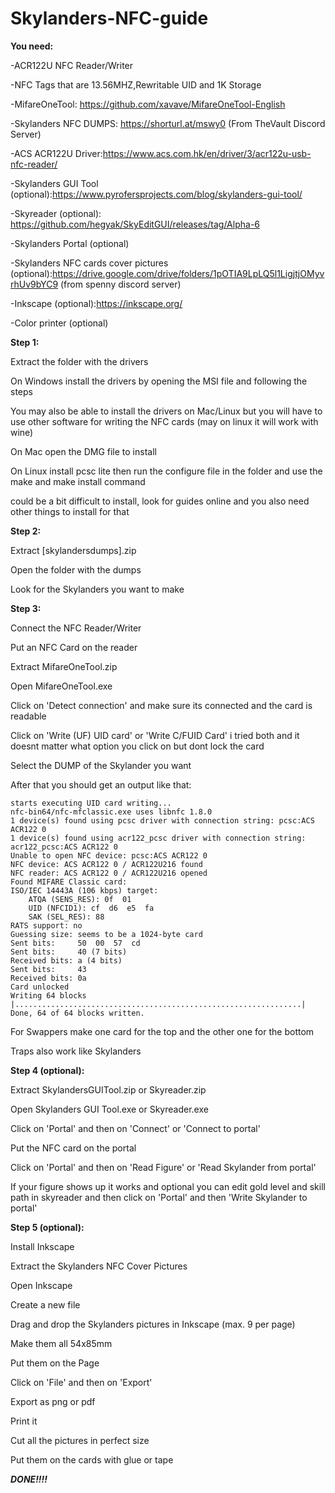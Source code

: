 # Skylanders-NFC-guide

**You need:**
 
 -ACR122U NFC Reader/Writer

 -NFC Tags that are 13.56MHZ,Rewritable UID and 1K Storage

 -MifareOneTool: https://github.com/xavave/MifareOneTool-English

 -Skylanders NFC DUMPS: https://shorturl.at/mswy0 (From TheVault Discord Server)
 
 -ACS ACR122U Driver:https://www.acs.com.hk/en/driver/3/acr122u-usb-nfc-reader/

 -Skylanders GUI Tool (optional):https://www.pyrofersprojects.com/blog/skylanders-gui-tool/
 
 -Skyreader (optional): https://github.com/hegyak/SkyEditGUI/releases/tag/Alpha-6

 -Skylanders Portal (optional)
 
 -Skylanders NFC cards cover pictures (optional):https://drive.google.com/drive/folders/1pOTIA9LpLQ5l1LigjtjOMyvrhUv9bYC9 (from spenny discord server)

 -Inkscape (optional):https://inkscape.org/

 -Color printer (optional)
 

 **Step 1:**

  Extract the folder with the drivers
 
  On Windows install the drivers by opening the MSI file and following the steps

  You may also be able to install the drivers on Mac/Linux but you will have to use other software for writing the NFC cards (may on linux it will work with wine)

  On Mac open the DMG file to install

  On Linux install pcsc lite then run the configure file in the folder and use the make and make install command

  could be a bit difficult to install, look for guides online and you also need other things to install for that


**Step 2:**

 
  Extract [skylandersdumps].zip

  Open the folder with the dumps

  Look for the Skylanders you want to make
 

**Step 3:**

  Connect the NFC Reader/Writer

  Put an NFC Card on the reader

  Extract MifareOneTool.zip

  Open MifareOneTool.exe

  Click on 'Detect connection' and make sure its connected and the card is readable

  Click on 'Write (UF) UID card' or 'Write C/FUID Card' i tried both and it doesnt matter what option you click on but dont lock the card

  Select the DUMP of the Skylander you want

  After that you should get an output like that:
 
	starts executing UID card writing...
	nfc-bin64/nfc-mfclassic.exe uses libnfc 1.8.0
	1 device(s) found using pcsc driver with connection string: pcsc:ACS ACR122 0 
	1 device(s) found using acr122_pcsc driver with connection string: acr122_pcsc:ACS ACR122 0 
	Unable to open NFC device: pcsc:ACS ACR122 0
	NFC device: ACS ACR122 0 / ACR122U216 found
	NFC reader: ACS ACR122 0 / ACR122U216 opened
	Found MIFARE Classic card:
	ISO/IEC 14443A (106 kbps) target:
		ATQA (SENS_RES): 0f  01  
		UID (NFCID1): cf  d6  e5  fa  
		SAK (SEL_RES): 88  
	RATS support: no
	Guessing size: seems to be a 1024-byte card
	Sent bits:     50  00  57  cd  
	Sent bits:     40 (7 bits)
	Received bits: a (4 bits)
	Sent bits:     43  
	Received bits: 0a  
	Card unlocked
	Writing 64 blocks |................................................................|
	Done, 64 of 64 blocks written.
	
   For Swappers make one card for the top and the other one for the bottom
 
   Traps also work like Skylanders
  

**Step 4 (optional):**

  Extract SkylandersGUITool.zip or Skyreader.zip

  Open Skylanders GUI Tool.exe or Skyreader.exe

  Click on 'Portal' and then on 'Connect' or 'Connect to portal'

  Put the NFC card on the portal

  Click on 'Portal' and then on 'Read Figure' or 'Read Skylander from portal'

  If your figure shows up it works and optional you can edit gold level and skill path in skyreader and then click on 'Portal' and then 'Write Skylander to portal'
 

**Step 5 (optional):**

  Install Inkscape

  Extract the Skylanders NFC Cover Pictures

  Open Inkscape

  Create a new file

  Drag and drop the Skylanders pictures in Inkscape (max. 9 per page)

  Make them all 54x85mm

  Put them on the Page

  Click on 'File' and then on 'Export'

  Export as png or pdf

  Print it

  Cut all the pictures in perfect size

  Put them on the cards with glue or tape



***DONE!!!!***
